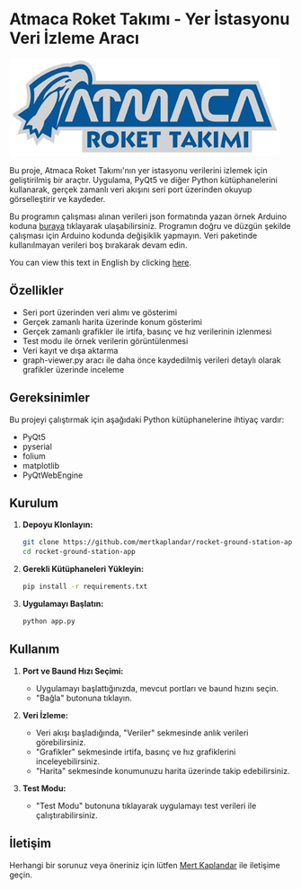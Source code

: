 # Atmaca Roket Takımı - Yer İstasyonu Veri İzleme Aracı

![Logo](resources/logo.png)

Bu proje, Atmaca Roket Takımı'nın yer istasyonu verilerini izlemek için geliştirilmiş bir araçtır. Uygulama, PyQt5 ve diğer Python kütüphanelerini kullanarak, gerçek zamanlı veri akışını seri port üzerinden okuyup görselleştirir ve kaydeder.

Bu programın çalışması alınan verileri json formatında yazan örnek Arduino koduna [buraya](https://github.com/mertkaplandar/rocket-ground-station-hardware-code) tıklayarak ulaşabilirsiniz. Programın doğru ve düzgün şekilde çalışması için Arduino kodunda değişiklik yapmayın. Veri paketinde kullanılmayan verileri boş bırakarak devam edin.

You can view this text in English by clicking [here](README.md).

## Özellikler

- Seri port üzerinden veri alımı ve gösterimi
- Gerçek zamanlı harita üzerinde konum gösterimi
- Gerçek zamanlı grafikler ile irtifa, basınç ve hız verilerinin izlenmesi
- Test modu ile örnek verilerin görüntülenmesi
- Veri kayıt ve dışa aktarma
- graph-viewer.py aracı ile daha önce kaydedilmiş verileri detaylı olarak grafikler üzerinde inceleme

## Gereksinimler

Bu projeyi çalıştırmak için aşağıdaki Python kütüphanelerine ihtiyaç vardır:

- PyQt5
- pyserial
- folium
- matplotlib
- PyQtWebEngine

## Kurulum

1. **Depoyu Klonlayın:**

    ```sh
    git clone https://github.com/mertkaplandar/rocket-ground-station-app.git
    cd rocket-ground-station-app
    ```

2. **Gerekli Kütüphaneleri Yükleyin:**

    ```sh
    pip install -r requirements.txt
    ```

3. **Uygulamayı Başlatın:**

    ```sh
    python app.py
    ```

## Kullanım

1. **Port ve Baund Hızı Seçimi:**
   - Uygulamayı başlattığınızda, mevcut portları ve baund hızını seçin.
   - "Bağla" butonuna tıklayın.

2. **Veri İzleme:**
   - Veri akışı başladığında, "Veriler" sekmesinde anlık verileri görebilirsiniz.
   - "Grafikler" sekmesinde irtifa, basınç ve hız grafiklerini inceleyebilirsiniz.
   - "Harita" sekmesinde konumunuzu harita üzerinde takip edebilirsiniz.

3. **Test Modu:**
   - "Test Modu" butonuna tıklayarak uygulamayı test verileri ile çalıştırabilirsiniz.


## İletişim

Herhangi bir sorunuz veya öneriniz için lütfen [Mert Kaplandar](https://github.com/mertkaplandar) ile iletişime geçin.
